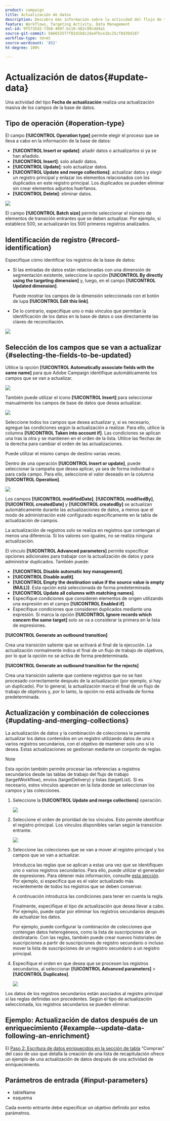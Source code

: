 ```yaml
---
product: campaign
title: Actualización de datos
description: Descubra más información sobre la actividad del flujo de trabajo Actualización de datos
feature: Workflows, Targeting Activity, Data Management
exl-id: 9f5735d2-73b8-469f-bc10-482c99cdd4a1
source-git-commit: b666535f7f82d1b8c2da4fbce1bc25cf8d39d187
workflow-type: tm+mt
source-wordcount: '852'
ht-degree: 100%

---
```


# Actualización de datos{#update-data}



Una actividad del tipo **Fecha de actualización** realiza una actualización masiva de los campos de la base de datos.

## Tipo de operación {#operation-type}

El campo **[!UICONTROL Operation type]** permite elegir el proceso que se lleva a cabo en la información de la base de datos:

* **[!UICONTROL Insert or update]**: añadir datos o actualizarlos si ya se han añadido.
* **[!UICONTROL Insert]**: solo añadir datos.
* **[!UICONTROL Update]**: solo actualizar datos.
* **[!UICONTROL Update and merge collections]**: actualizar datos y elegir un registro principal y enlazar los elementos relacionados con los duplicados en este registro principal. Los duplicados se pueden eliminar sin crear elementos adjuntos huérfanos.
* **[!UICONTROL Delete]**: eliminar datos.

![](assets/s_advuser_update_data_1.png)

El campo **[!UICONTROL Batch size]** permite seleccionar el número de elementos de transición entrantes que se deben actualizar. Por ejemplo, si establece 500, se actualizarán los 500 primeros registros analizados.

## Identificación de registro {#record-identification}

Especifique cómo identificar los registros de la base de datos:

* Si las entradas de datos están relacionadas con una dimensión de segmentación existente, seleccione la opción **[!UICONTROL By directly using the targeting dimension]** y, luego, en el campo **[!UICONTROL Updated dimension]**.

  Puede mostrar los campos de la dimensión seleccionada con el botón de lupa **[!UICONTROL Edit this link]**.

* De lo contrario, especifique uno o más vínculos que permitan la identificación de los datos en la base de datos o use directamente las claves de reconciliación.

![](assets/s_advuser_update_data_2.png)

## Selección de los campos que se van a actualizar {#selecting-the-fields-to-be-updated}

Utilice la opción **[!UICONTROL Automatically associate fields with the same name]** para que Adobe Campaign identifique automáticamente los campos que se van a actualizar.

![](assets/s_advuser_update_data_3b.png)

También puede utilizar el icono **[!UICONTROL Insert]** para seleccionar manualmente los campos de base de datos que desea actualizar.

![](assets/s_advuser_update_data_3.png)

Seleccione todos los campos que desea actualizar y, si es necesario, agregue las condiciones según la actualización a realizar. Para ello, utilice la columna **[!UICONTROL Taken into account if]**. Las condiciones se aplican una tras la otra y se mantienen en el orden de la lista. Utilice las flechas de la derecha para cambiar el orden de las actualizaciones.

Puede utilizar el mismo campo de destino varias veces.

Dentro de una operación **[!UICONTROL Insert or update]**, puede seleccionar la campaña que desea aplicar, ya sea de forma individual o para cada campo. Para ello, seleccione el valor deseado en la columna **[!UICONTROL Operation]**.

![](assets/s_advuser_update_data_5.png)

Los campos **[!UICONTROL modifiedDate]**, **[!UICONTROL modifiedBy]**, **[!UICONTROL createdDate]** y **[!UICONTROL createdBy]** se actualizan automáticamente durante las actualizaciones de datos, a menos que el modo de administración esté configurado específicamente en la tabla de actualización de campos.

La actualización de registros solo se realiza en registros que contengan al menos una diferencia. Si los valores son iguales, no se realiza ninguna actualización.

El vínculo **[!UICONTROL Advanced parameters]** permite especificar opciones adicionales para trabajar con la actualización de datos y para administrar duplicados. También puede:

* **[!UICONTROL Disable automatic key management]**.
* **[!UICONTROL Disable audit]**.
* **[!UICONTROL Empty the destination value if the source value is empty (NULL)]**. Esta opción está seleccionada de forma predeterminada.
* **[!UICONTROL Update all columns with matching names]**.
* Especifique condiciones que consideren elementos de origen utilizando una expresión en el campo **[!UICONTROL Enabled if]**.
* Especifique condiciones que consideren duplicados mediante una expresión. Si marca la opción **[!UICONTROL Ignore records which concern the same target]** solo se va a considerar la primera en la lista de expresiones.

**[!UICONTROL Generate an outbound transition]**

Crea una transición saliente que se activará al final de la ejecución. La actualización normalmente indica el final de un flujo de trabajo de objetivos, por lo que la opción no se activa de forma predeterminada.

**[!UICONTROL Generate an outbound transition for the rejects]**

Crea una transición saliente que contiene registros que no se han procesado correctamente después de la actualización (por ejemplo, si hay un duplicado). Por lo general, la actualización marca el final de un flujo de trabajo de objetivos y, por lo tanto, la opción no está activada de forma predeterminada.

## Actualización y combinación de colecciones {#updating-and-merging-collections}

La actualización de datos y la combinación de colecciones le permite actualizar los datos contenidos en un registro utilizando datos de uno o varios registros secundarios, con el objetivo de mantener solo uno si lo desea. Estas actualizaciones se gestionan mediante un conjunto de reglas.

>[!NOTE]
>
>Esta opción también permite procesar las referencias a registros secundarios desde las tablas de trabajo del flujo de trabajo (targetWorkflow), envíos (targetDelivery) y listas (targetList). Si es necesario, estos vínculos aparecen en la lista donde se seleccionan los campos y las colecciones.

1. Seleccione la **[!UICONTROL Update and merge collections]** operación.

   ![](assets/update_and_merge_collections1.png)

1. Seleccione el orden de prioridad de los vínculos. Esto permite identificar el registro principal. Los vínculos disponibles varían según la transición entrante.

   ![](assets/update_and_merge_collections2.png)

1. Seleccione las colecciones que se van a mover al registro principal y los campos que se van a actualizar.

   Introduzca las reglas que se aplican a estas una vez que se identifiquen uno o varios registros secundarios. Para ello, puede utilizar el generador de expresiones. Para obtener más información, consulte [esta sección](../../platform/using/defining-filter-conditions.md#building-expressions). Por ejemplo, si especifica que es el valor actualizado más recientemente de todos los registros que se deben conservar.

   A continuación introduzca las condiciones para tener en cuenta la regla.

   Finalmente, especifique el tipo de actualización que desea llevar a cabo. Por ejemplo, puede optar por eliminar los registros secundarios después de actualizar los datos.

   Por ejemplo, puede configurar la combinación de colecciones que contengan datos heterogéneos, como la lista de suscripciones de un destinatario. Con las reglas, también puede crear nuevos historiales de suscripciones a partir de suscripciones de registro secundario o incluso mover la lista de suscripciones de un registro secundario a un registro principal.

1. Especifique el orden en que desea que se procesen los registros secundarios, al seleccionar **[!UICONTROL Advanced parameters]** > **[!UICONTROL Duplicates]**.

   ![](assets/update_and_merge_collections3.png)

Los datos de los registros secundarios están asociados al registro principal si las reglas definidas son procedentes. Según el tipo de actualización seleccionada, los registros secundarios se pueden eliminar.

## Ejemplo: Actualización de datos después de un enriquecimiento {#example--update-data-following-an-enrichment}

El [Paso 2: Escritura de datos enriquecidos en la sección de tabla](creating-a-summary-list.md#step-2--writing-enriched-data-to-the--purchases--table) “Compras” del caso de uso que detalla la creación de una lista de recapitulación ofrece un ejemplo de una actualización de datos después de una actividad de enriquecimiento.

## Parámetros de entrada {#input-parameters}

* tableName
* esquema

Cada evento entrante debe especificar un objetivo definido por estos parámetros.
